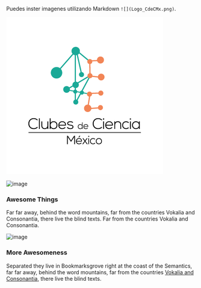 
Puedes inster imagenes utilizando Markdown `![](Logo_CdeCMx.png)`.

![](Logo_CdeCMx.png)

<section class="fdb-block">
  <div class="container">
    <div class="row text-left">
      <div class="col-12 col-md-6">
        <img alt="image" class="fdb-icon" src="./imgs/icons/gift.svg">
        <h3><strong>Awesome Things</strong></h3>
        <p class="lead">Far far away, behind the word mountains, far from the countries Vokalia and Consonantia, there live the blind texts. Far from the countries Vokalia and Consonantia.</p>
      </div>
      <div class="col-12 col-md-6 pt-5 pt-md-0">
        <img alt="image" class="fdb-icon" src="./imgs/icons/cloud.svg">
        <h3><strong>More Awesomeness</strong></h3>
        <p class="lead">Separated they live in Bookmarksgrove right at the coast of the Semantics, far far away, behind the word mountains, far from the countries <a href="https://www.froala.com">Vokalia and Consonantia</a>, there live the blind texts. </p>
      </div>
    </div>
  </div>
</section>
